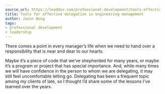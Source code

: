 ```yaml
---
source_url: https://leaddev.com/professional-development/tools-effective-delegation-engineering-management
title: Tools for effective delegation in engineering management
author: Jason Wong
tags:
- professional development
- leadership
---
```

There comes a point in every manager’s life when we need to hand over a responsibility that is near and dear to our hearts.

Maybe it’s a piece of code that we’ve shepherded for many years, or maybe it’s a program or project that has special importance.  And, while many times we will have confidence in the person to whom we are delegating, it may still feel uncomfortable letting go. Delegating has been a frequent topic among my clients of late, so I thought I’d share some of the lessons I’ve learned over the years.
